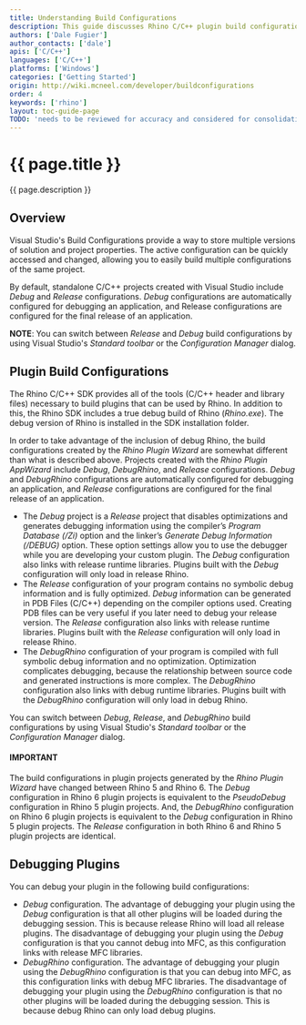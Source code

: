 ```yaml
---
title: Understanding Build Configurations
description: This guide discusses Rhino C/C++ plugin build configurations and how to use them.
authors: ['Dale Fugier']
author_contacts: ['dale']
apis: ['C/C++']
languages: ['C/C++']
platforms: ['Windows']
categories: ['Getting Started']
origin: http://wiki.mcneel.com/developer/buildconfigurations
order: 4
keywords: ['rhino']
layout: toc-guide-page
TODO: 'needs to be reviewed for accuracy and considered for consolidation with other plugin topics'
---
```


# {{ page.title }}

{{ page.description }}

## Overview

Visual Studio's Build Configurations provide a way to store multiple versions of solution and project properties.  The active configuration can be quickly accessed and changed, allowing you to easily build multiple configurations of the same project.

By default, standalone C/C++ projects created with Visual Studio include *Debug* and *Release* configurations.  *Debug* configurations are automatically configured for debugging an application, and Release configurations are configured for the final release of an application.

**NOTE**: You can switch between *Release* and *Debug* build configurations by using Visual Studio's *Standard toolbar* or the *Configuration Manager* dialog.

## Plugin Build Configurations

The Rhino C/C++ SDK provides all of the tools (C/C++ header and library files) necessary to build plugins that can be used by Rhino.  In addition to this, the Rhino SDK includes a true debug build of Rhino (*Rhino.exe*).  The debug version of Rhino is installed in the SDK installation folder.

In order to take advantage of the inclusion of debug Rhino, the build configurations created by the *Rhino Plugin Wizard* are somewhat different than what is described above.  Projects created with the *Rhino Plugin AppWizard* include *Debug*, *DebugRhino*, and *Release* configurations.  *Debug* and *DebugRhino* configurations are automatically configured for debugging an application, and *Release* configurations are configured for the final release of an application.

- The *Debug* project is a *Release* project that disables optimizations and generates debugging information using the compiler’s *Program Database (/Zi)* option and the linker’s *Generate Debug Information (/DEBUG)* option.  These option settings allow you to use the debugger while you are developing your custom plugin.  The *Debug* configuration also links with release runtime libraries.  Plugins built with the *Debug* configuration will only load in release Rhino.
- The *Release* configuration of your program contains no symbolic debug information and is fully optimized.  *Debug* information can be generated in PDB Files (C/C++) depending on the compiler options used.  Creating PDB files can be very useful if you later need to debug your release version.  The *Release* configuration also links with release runtime libraries.  Plugins built with the *Release* configuration will only load in release Rhino.
- The *DebugRhino* configuration of your program is compiled with full symbolic debug information and no optimization.  Optimization complicates debugging, because the relationship between source code and generated instructions is more complex.  The *DebugRhino* configuration also links with debug runtime libraries. Plugins built with the *DebugRhino* configuration will only load in debug Rhino.

You can switch between *Debug*, *Release*, and *DebugRhino* build configurations by using Visual Studio's *Standard toolbar* or the *Configuration Manager* dialog.

<div class="bs-callout bs-callout-danger">
  <h4>IMPORTANT</h4>
  <p>The build configurations in plugin projects generated by the <i>Rhino Plugin Wizard</i> have changed between Rhino 5 and Rhino 6. The <i>Debug</i> configuration in Rhino 6 plugin projects is equivalent to the <i>PseudoDebug</i> configuration in Rhino 5 plugin projects. And, the <i>DebugRhino</i> configuration on Rhino 6 plugin projects is equivalent to the <i>Debug</i> configuration in Rhino 5 plugin projects. The <i>Release</i> configuration in both Rhino 6 and Rhino 5 plugin projects are identical.</p>
</div>

## Debugging Plugins
You can debug your plugin in the following build configurations:

- *Debug* configuration.  The advantage of debugging your plugin using the *Debug* configuration is that all other plugins will be loaded during the debugging session.  This is because release Rhino will load all release plugins.  The disadvantage of debugging your plugin using the *Debug* configuration is that you cannot debug into MFC, as this configuration links with release MFC libraries.
- *DebugRhino* configuration.  The advantage of debugging your plugin using the *DebugRhino* configuration is that you can debug into MFC, as this configuration links with debug MFC libraries.  The disadvantage of debugging your plugin using the *DebugRhino* configuration is that no other plugins will be loaded during the debugging session.  This is because debug Rhino can only load debug plugins.
